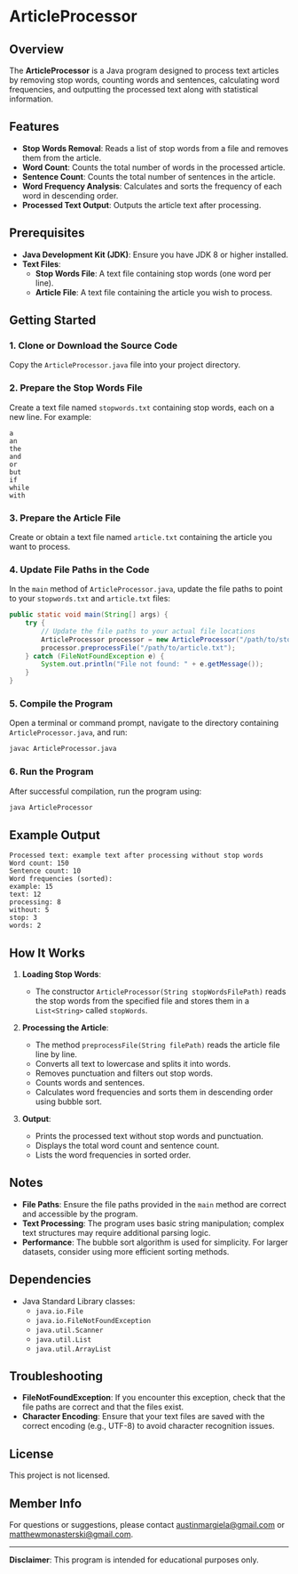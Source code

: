 # ArticleProcessor

## Overview

The **ArticleProcessor** is a Java program designed to process text articles by removing stop words, counting words and sentences, calculating word frequencies, and outputting the processed text along with statistical information.

## Features

- **Stop Words Removal**: Reads a list of stop words from a file and removes them from the article.
- **Word Count**: Counts the total number of words in the processed article.
- **Sentence Count**: Counts the total number of sentences in the article.
- **Word Frequency Analysis**: Calculates and sorts the frequency of each word in descending order.
- **Processed Text Output**: Outputs the article text after processing.

## Prerequisites

- **Java Development Kit (JDK)**: Ensure you have JDK 8 or higher installed.
- **Text Files**:
  - **Stop Words File**: A text file containing stop words (one word per line).
  - **Article File**: A text file containing the article you wish to process.

## Getting Started

### 1. Clone or Download the Source Code

Copy the `ArticleProcessor.java` file into your project directory.

### 2. Prepare the Stop Words File

Create a text file named `stopwords.txt` containing stop words, each on a new line. For example:

```
a
an
the
and
or
but
if
while
with
```

### 3. Prepare the Article File

Create or obtain a text file named `article.txt` containing the article you want to process.

### 4. Update File Paths in the Code

In the `main` method of `ArticleProcessor.java`, update the file paths to point to your `stopwords.txt` and `article.txt` files:

```java
public static void main(String[] args) {
    try {
        // Update the file paths to your actual file locations
        ArticleProcessor processor = new ArticleProcessor("/path/to/stopwords.txt");
        processor.preprocessFile("/path/to/article.txt");
    } catch (FileNotFoundException e) {
        System.out.println("File not found: " + e.getMessage());
    }
}
```

### 5. Compile the Program

Open a terminal or command prompt, navigate to the directory containing `ArticleProcessor.java`, and run:

```bash
javac ArticleProcessor.java
```

### 6. Run the Program

After successful compilation, run the program using:

```bash
java ArticleProcessor
```

## Example Output

```
Processed text: example text after processing without stop words
Word count: 150
Sentence count: 10
Word frequencies (sorted):
example: 15
text: 12
processing: 8
without: 5
stop: 3
words: 2
```

## How It Works

1. **Loading Stop Words**:
   - The constructor `ArticleProcessor(String stopWordsFilePath)` reads the stop words from the specified file and stores them in a `List<String>` called `stopWords`.

2. **Processing the Article**:
   - The method `preprocessFile(String filePath)` reads the article file line by line.
   - Converts all text to lowercase and splits it into words.
   - Removes punctuation and filters out stop words.
   - Counts words and sentences.
   - Calculates word frequencies and sorts them in descending order using bubble sort.

3. **Output**:
   - Prints the processed text without stop words and punctuation.
   - Displays the total word count and sentence count.
   - Lists the word frequencies in sorted order.

## Notes

- **File Paths**: Ensure the file paths provided in the `main` method are correct and accessible by the program.
- **Text Processing**: The program uses basic string manipulation; complex text structures may require additional parsing logic.
- **Performance**: The bubble sort algorithm is used for simplicity. For larger datasets, consider using more efficient sorting methods.

## Dependencies

- Java Standard Library classes:
  - `java.io.File`
  - `java.io.FileNotFoundException`
  - `java.util.Scanner`
  - `java.util.List`
  - `java.util.ArrayList`

## Troubleshooting

- **FileNotFoundException**: If you encounter this exception, check that the file paths are correct and that the files exist.
- **Character Encoding**: Ensure that your text files are saved with the correct encoding (e.g., UTF-8) to avoid character recognition issues.

## License

This project is not licensed.

## Member Info

For questions or suggestions, please contact [austinmargiela@gmail.com](mailto:austinmargiela@gmail.com) or [matthewmonasterski@gmail.com](mailto:matthewmonasterski@gmail.com).

---

**Disclaimer**: This program is intended for educational purposes only.
